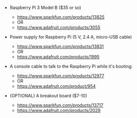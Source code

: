 * Raspberry Pi 3 Model B ($35 or so)
    * https://www.sparkfun.com/products/13825
    * OR
    * https://www.adafruit.com/products/3055
  
* Power supply for Raspberry Pi (5 V, 2.4 A, micro-USB cable)
    * https://www.sparkfun.com/products/13831
    * OR
    * https://www.adafruit.com/products/1995

* A console cable to talk to the Raspberry Pi while it's booting:
    * https://www.sparkfun.com/products/12977
    * OR
    * https://www.adafruit.com/product/954

* (OPTIONAL) A breakout board ($7-10)
    * https://www.sparkfun.com/products/13717
    * https://www.adafruit.com/products/2029
